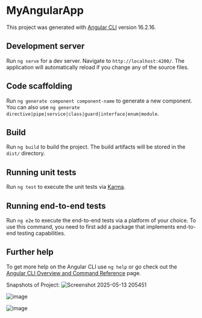 # MyAngularApp

This project was generated with [Angular CLI](https://github.com/angular/angular-cli) version 16.2.16.

## Development server

Run `ng serve` for a dev server. Navigate to `http://localhost:4200/`. The application will automatically reload if you change any of the source files.

## Code scaffolding

Run `ng generate component component-name` to generate a new component. You can also use `ng generate directive|pipe|service|class|guard|interface|enum|module`.

## Build

Run `ng build` to build the project. The build artifacts will be stored in the `dist/` directory.

## Running unit tests

Run `ng test` to execute the unit tests via [Karma](https://karma-runner.github.io).

## Running end-to-end tests

Run `ng e2e` to execute the end-to-end tests via a platform of your choice. To use this command, you need to first add a package that implements end-to-end testing capabilities.

## Further help

To get more help on the Angular CLI use `ng help` or go check out the [Angular CLI Overview and Command Reference](https://angular.io/cli) page.

Snapshots of Project:
![Screenshot 2025-05-13 205451](https://github.com/user-attachments/assets/e73d8b48-6c08-4bb8-9d83-be64f6fd8b73)

![image](https://github.com/user-attachments/assets/e4b31f7c-e1b7-4c4a-95ef-415c7b1c9f19)

![image](https://github.com/user-attachments/assets/4b4ed27c-3d82-4d9e-b98d-c9946de886ce)





